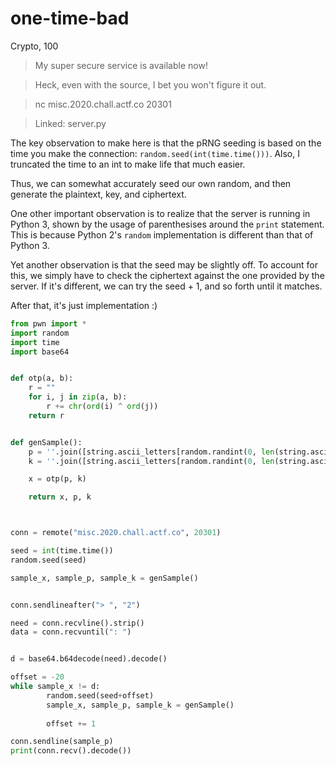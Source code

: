 # one-time-bad
Crypto, 100

> My super secure service is available now!

> Heck, even with the source, I bet you won't figure it out.

> nc misc.2020.chall.actf.co 20301

> Linked: server.py


The key observation to make here is that the pRNG seeding is based on the time you make the connection:
`random.seed(int(time.time()))`. Also, I truncated the time to an int to make life that much easier.

Thus, we can somewhat accurately seed our own random, and then generate the plaintext, key, and ciphertext.

One other important observation is to realize that the server is running in Python 3, shown by the usage of parenthesises around the `print` statement. This is because Python 2's `random` implementation is different than that of Python 3.

Yet another observation is that the seed may be slightly off. To account for this, we simply have to check the ciphertext against the one provided by the server. If it's different, we can try the seed + 1, and so forth until it matches.

After that, it's just implementation :)
```python
from pwn import *
import random
import time
import base64


def otp(a, b):
	r = ""
	for i, j in zip(a, b):
		r += chr(ord(i) ^ ord(j))
	return r


def genSample():
	p = ''.join([string.ascii_letters[random.randint(0, len(string.ascii_letters)-1)] for _ in range(random.randint(1, 30))])
	k = ''.join([string.ascii_letters[random.randint(0, len(string.ascii_letters)-1)] for _ in range(len(p))])

	x = otp(p, k)

	return x, p, k



conn = remote("misc.2020.chall.actf.co", 20301)

seed = int(time.time())
random.seed(seed)

sample_x, sample_p, sample_k = genSample()


conn.sendlineafter("> ", "2")

need = conn.recvline().strip()
data = conn.recvuntil(": ")


d = base64.b64decode(need).decode()

offset = -20
while sample_x != d:
        random.seed(seed+offset)
        sample_x, sample_p, sample_k = genSample()
        
        offset += 1

conn.sendline(sample_p)
print(conn.recv().decode())
```